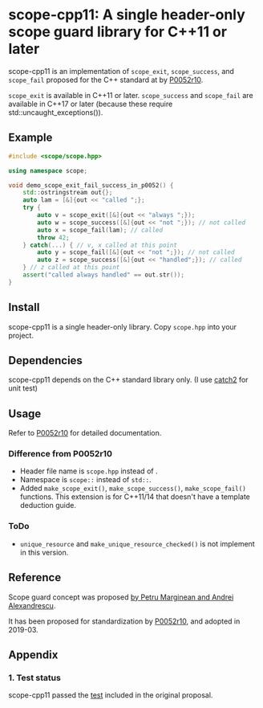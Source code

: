 # scope-cpp11: A single header-only scope guard library for C++11 or later

scope-cpp11 is an implementation of `scope_exit`, `scope_success`, and `scope_fail` proposed for the C++ standard at by [P0052r10](http://www.open-std.org/JTC1/SC22/WG21/docs/papers/2019/p0052r10.pdf).

`scope_exit` is available in C++11 or later. `scope_success` and `scope_fail` are available in C++17 or later (because these require std::uncaught_exceptions()).

## Example

```cpp
#include <scope/scope.hpp>

using namespace scope;

void demo_scope_exit_fail_success_in_p0052() {
    std::ostringstream out{};
    auto lam = [&]{out << "called ";};
    try {
        auto v = scope_exit([&]{out << "always ";});
        auto w = scope_success([&]{out << "not ";}); // not called
        auto x = scope_fail(lam); // called
        throw 42;
    } catch(...) { // v, x called at this point
        auto y = scope_fail([&]{out << "not ";}); // not called
        auto z = scope_success([&]{out << "handled";}); // called
    } // z called at this point
    assert("called always handled" == out.str());
}
```

## Install

scope-cpp11 is a single header-only library. Copy `scope.hpp` into your project.

## Dependencies

scope-cpp11 depends on the C++ standard library only. (I use [catch2](https://github.com/catchorg/Catch2) for unit test)

## Usage

Refer to [P0052r10](http://www.open-std.org/JTC1/SC22/WG21/docs/papers/2019/p0052r10.pdf) for detailed documentation.

### Difference from P0052r10

* Header file name is `scope.hpp` instead of <scope>.
* Namespace is `scope::` instead of `std::`.
* Added `make_scope_exit()`, `make_scope_success()`, `make_scope_fail()` functions. This extension is for C++11/14 that doesn't have a template deduction guide.

### ToDo

* `unique_resource` and `make_unique_resource_checked()` is not implement in this version.

## Reference

Scope guard concept was proposed [by Petru Marginean and Andrei Alexandrescu](https://www.drdobbs.com/cpp/generic-change-the-way-you-write-excepti/184403758).

It has been proposed for standardization by [P0052r10](http://www.open-std.org/JTC1/SC22/WG21/docs/papers/2019/p0052r10.pdf), and adopted in 2019-03.

## Appendix

### 1. Test status

scope-cpp11 passed the [test](https://github.com/PeterSommerlad/SC22WG21_Papers/blob/master/workspace/P0052_scope_exit/src/Test.cpp) included in the original proposal.
